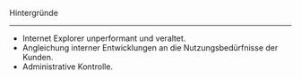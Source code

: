 Hintergründe

---

* Internet Explorer unperformant und veraltet.
* Angleichung interner Entwicklungen an die Nutzungsbedürfnisse der Kunden.
* Administrative Kontrolle.